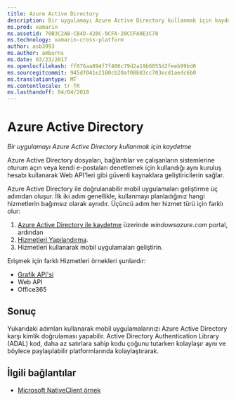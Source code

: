 ```yaml
---
title: Azure Active Directory
description: Bir uygulamayı Azure Active Directory kullanmak için kaydetme
ms.prod: xamarin
ms.assetid: 70B3C2AB-CB4D-420C-9CFA-20CCFA0E3C78
ms.technology: xamarin-cross-platform
author: asb3993
ms.author: amburns
ms.date: 03/23/2017
ms.openlocfilehash: ff076aa894f7f406c79d2a19b6055d2feeb99bd0
ms.sourcegitcommit: 945df041e2180cb20af08b83cc703ecd1aedc6b0
ms.translationtype: MT
ms.contentlocale: tr-TR
ms.lasthandoff: 04/04/2018
---
```

# <a name="azure-active-directory"></a>Azure Active Directory

_Bir uygulamayı Azure Active Directory kullanmak için kaydetme_

Azure Active Directory dosyaları, bağlantılar ve çalışanların sistemlerine oturum açın veya kendi e-postaları denetlemek için kullandığı aynı kuruluş hesabı kullanarak Web API'leri gibi güvenli kaynaklara geliştiricilerin sağlar.

Azure Active Directory ile doğrulanabilir mobil uygulamaları geliştirme üç adımdan oluşur.
İlk iki adım genellikle, kullanmayı planladığınız hangi hizmetlerin bağımsız olarak aynıdır. Üçüncü adım her hizmet türü için farklı olur:

  1. [Azure Active Directory ile kaydetme](~/cross-platform/data-cloud/active-directory/get-started/register.md) üzerinde *windowsazure.com* portal, ardından
  2. [Hizmetleri Yapılandırma](~/cross-platform/data-cloud/active-directory/get-started/configure.md).
  3. Hizmetleri kullanarak mobil uygulamaları geliştirin.

Erişmek için farklı Hizmetleri örnekleri şunlardır:

- [Grafik API'si](~/cross-platform/data-cloud/active-directory/graph.md)
- Web API
- Office365


## <a name="conclusion"></a>Sonuç

Yukarıdaki adımları kullanarak mobil uygulamalarınızı Azure Active Directory karşı kimlik doğrulaması yapabilir. Active Directory Authentication Library (ADAL) kod, daha az satırlara sahip kodu çoğunu tutarken kolaylaşır aynı ve böylece paylaşılabilir platformlarında kolaylaştırarak.



## <a name="related-links"></a>İlgili bağlantılar

- [Microsoft NativeClient örnek](https://github.com/AzureADSamples/NativeClient-MultiTarget-DotNet)
